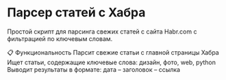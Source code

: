 # Парсер статей с Хабра
Простой скрипт для парсинга свежих статей с сайта Habr.com с фильтрацией по ключевым словам.

📋 Функциональность
Парсит свежие статьи с главной страницы Хабра
Ищет статьи, содержащие ключевые слова: дизайн, фото, web, python
Выводит результаты в формате: дата – заголовок – ссылка
